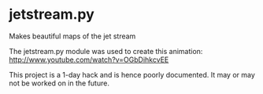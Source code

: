 jetstream.py
============

Makes beautiful maps of the jet stream

The jetstream.py module was used to create this animation:
http://www.youtube.com/watch?v=OGbDihkcvEE

This project is a 1-day hack and is hence poorly documented.
It may or may not be worked on in the future.

